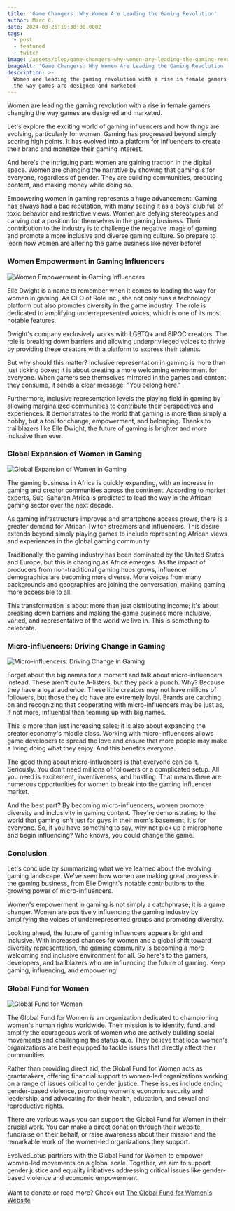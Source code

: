 ```yaml
---
title: 'Game Changers: Why Women Are Leading the Gaming Revolution'
author: Marc C.
date: 2024-03-25T19:30:00.000Z
tags:
  - post
  - featured
  - twitch
image: /assets/blog/game-changers-why-women-are-leading-the-gaming-revolution.png
imageAlt: 'Game Changers: Why Women Are Leading the Gaming Revolution'
description: >-
  Women are leading the gaming revolution with a rise in female gamers changing
  the way games are designed and marketed
---
```

Women are leading the gaming revolution with a rise in female gamers changing the way games are designed and marketed.

Let's explore the exciting world of gaming influencers and how things are evolving, particularly for women. Gaming has progressed beyond simply scoring high points. It has evolved into a platform for influencers to create their brand and monetize their gaming interest. 

And here's the intriguing part: women are gaining traction in the digital space. Women are changing the narrative by showing that gaming is for everyone, regardless of gender. They are building communities, producing content, and making money while doing so.

Empowering women in gaming represents a huge advancement. Gaming has always had a bad reputation, with many seeing it as a boys' club full of toxic behavior and restrictive views. Women are defying stereotypes and carving out a position for themselves in the gaming business. Their contribution to the industry is to challenge the negative image of gaming and promote a more inclusive and diverse gaming culture. So prepare to learn how women are altering the game business like never before!



### Women Empowerment in Gaming Influencers

![Women Empowerment in Gaming Influencers](/assets/blog/women-gaming-influencers.png)

Elle Dwight is a name to remember when it comes to leading the way for women in gaming. As CEO of Role inc., she not only runs a technology platform but also promotes diversity in the game industry. The role is dedicated to amplifying underrepresented voices, which is one of its most notable features.



Dwight's company exclusively works with LGBTQ+ and BIPOC creators. The role is breaking down barriers and allowing underprivileged voices to thrive by providing these creators with a platform to express their talents.



But why should this matter? Inclusive representation in gaming is more than just ticking boxes; it is about creating a more welcoming environment for everyone. When gamers see themselves mirrored in the games and content they consume, it sends a clear message: "You belong here."

Furthermore, inclusive representation levels the playing field in gaming by allowing marginalized communities to contribute their perspectives and experiences. It demonstrates to the world that gaming is more than simply a hobby, but a tool for change, empowerment, and belonging. Thanks to trailblazers like Elle Dwight, the future of gaming is brighter and more inclusive than ever.



### Global Expansion of Women in Gaming

![Global Expansion of Women in Gaming](/assets/blog/women-global-expansion.png)

The gaming business in Africa is quickly expanding, with an increase in gaming and creator communities across the continent. According to market experts, Sub-Saharan Africa is predicted to lead the way in the African gaming sector over the next decade. 

As gaming infrastructure improves and smartphone access grows, there is a greater demand for African Twitch streamers and influencers. This desire extends beyond simply playing games to include representing African views and experiences in the global gaming community.

Traditionally, the gaming industry has been dominated by the United States and Europe, but this is changing as Africa emerges. As the impact of producers from non-traditional gaming hubs grows, influencer demographics are becoming more diverse. More voices from many backgrounds and geographies are joining the conversation, making gaming more accessible to all. 

This transformation is about more than just distributing income; it's about breaking down barriers and making the game business more inclusive, varied, and representative of the world we live in. This is something to celebrate.



### Micro-influencers: Driving Change in Gaming

![Micro-influencers: Driving Change in Gaming](/assets/blog/change-in-gaming.png)

Forget about the big names for a moment and talk about micro-influencers instead. These aren't quite A-listers, but they pack a punch. Why? Because they have a loyal audience. These little creators may not have millions of followers, but those they do have are extremely loyal. Brands are catching on and recognizing that cooperating with micro-influencers may be just as, if not more, influential than teaming up with big names.

This is more than just increasing sales; it is also about expanding the creator economy's middle class. Working with micro-influencers allows game developers to spread the love and ensure that more people may make a living doing what they enjoy. And this benefits everyone.

The good thing about micro-influencers is that everyone can do it. Seriously. You don't need millions of followers or a complicated setup. All you need is excitement, inventiveness, and hustling. That means there are numerous opportunities for women to break into the gaming influencer market.

And the best part? By becoming micro-influencers, women promote diversity and inclusivity in gaming content. They're demonstrating to the world that gaming isn't just for guys in their mom's basement; it's for everyone. So, if you have something to say, why not pick up a microphone and begin influencing? Who knows, you could change the game.

### Conclusion

Let's conclude by summarizing what we've learned about the evolving gaming landscape. We've seen how women are making great progress in the gaming business, from Elle Dwight's notable contributions to the growing power of micro-influencers.





Women's empowerment in gaming is not simply a catchphrase; it is a game changer. Women are positively influencing the gaming industry by amplifying the voices of underrepresented groups and promoting diversity.





Looking ahead, the future of gaming influencers appears bright and inclusive. With increased chances for women and a global shift toward diversity representation, the gaming community is becoming a more welcoming and inclusive environment for all. So here's to the gamers, developers, and trailblazers who are influencing the future of gaming. Keep gaming, influencing, and empowering!



### Global Fund for Women

![Global Fund for Women](/assets/blog/globalfundforwomen.png)

The Global Fund for Women is an organization dedicated to championing women's human rights worldwide. Their mission is to identify, fund, and amplify the courageous work of women who are actively building social movements and challenging the status quo. They believe that local women's organizations are best equipped to tackle issues that directly affect their communities.



Rather than providing direct aid, the Global Fund for Women acts as grantmakers, offering financial support to women-led organizations working on a range of issues critical to gender justice. These issues include ending gender-based violence, promoting women's economic security and leadership, and advocating for their health, education, and sexual and reproductive rights.



There are various ways you can support the Global Fund for Women in their crucial work. You can make a direct donation through their website, fundraise on their behalf, or raise awareness about their mission and the remarkable work of the women-led organizations they support.



EvolvedLotus partners with the Global Fund for Women to empower women-led movements on a global scale. Together, we aim to support gender justice and equality initiatives addressing critical issues like gender-based violence and economic empowerment.\
\
Want to donate or read more? Check out [The Global Fund for Women's Website](https://www.globalfundforwomen.org/get-involved/)
